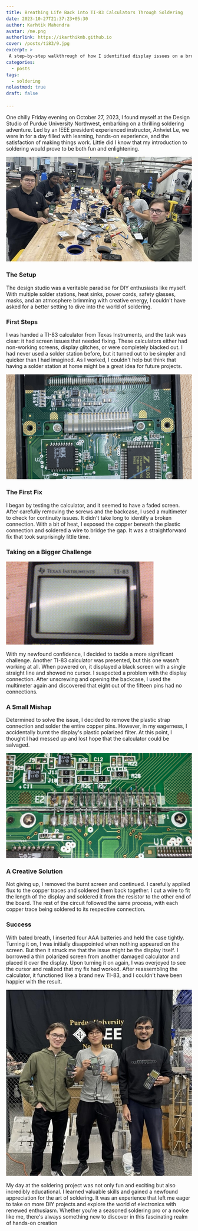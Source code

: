 ```yaml
---
title: Breathing Life Back into TI-83 Calculators Through Soldering
date: 2023-10-27T21:37:23+05:30
author: Karhtik Mahendra
avatar: /me.png
authorlink: https://ikarthikmb.github.io
cover: /posts/ti83/9.jpg
excerpt: >
 A step-by-step walkthrough of how I identified display issues on a broken TI-83 calculator and brought it back to working condition through soldering.
categories:
  - posts
tags:
  - soldering
nolastmod: true
draft: false

---
```


One chilly Friday evening on October 27, 2023, I found myself at the Design Studio of Purdue University Northwest, embarking on a thrilling soldering adventure. Led by an IEEE president experienced instructor, Anhviet Le, we were in for a day filled with learning, hands-on experience, and the satisfaction of making things work. Little did I know that my introduction to soldering would prove to be both fun and enlightening.

![group holding ti83](https://raw.githubusercontent.com/Ikarthikmb/ikarthikmb.github.io/master/static/posts/ti83/12.jpg)

### The Setup

The design studio was a veritable paradise for DIY enthusiasts like myself. With multiple solder stations, heat sinks, power cords, safety glasses, masks, and an atmosphere brimming with creative energy, I couldn't have asked for a better setting to dive into the world of soldering.

### First Steps

I was handed a TI-83 calculator from Texas Instruments, and the task was clear: it had screen issues that needed fixing. These calculators either had non-working screens, display glitches, or were completely blacked out. I had never used a solder station before, but it turned out to be simpler and quicker than I had imagined. As I worked, I couldn't help but think that having a solder station at home might be a great idea for future projects.

![cal internal](https://raw.githubusercontent.com/Ikarthikmb/ikarthikmb.github.io/master/static/posts/ti83/3.jpg)

### The First Fix
I began by testing the calculator, and it seemed to have a faded screen. After carefully removing the screws and the backcase, I used a multimeter to check for continuity issues. It didn't take long to identify a broken connection. With a bit of heat, I exposed the copper beneath the plastic connection and soldered a wire to bridge the gap. It was a straightforward fix that took surprisingly little time.

### Taking on a Bigger Challenge

![blank screen ti83](https://raw.githubusercontent.com/Ikarthikmb/ikarthikmb.github.io/master/static/posts/ti83/7.gif#center)

With my newfound confidence, I decided to tackle a more significant challenge. Another TI-83 calculator was presented, but this one wasn't working at all. When powered on, it displayed a black screen with a single straight line and showed no cursor. I suspected a problem with the display connection. After unscrewing and opening the backcase, I used the multimeter again and discovered that eight out of the fifteen pins had no connections.

### A Small Mishap
Determined to solve the issue, I decided to remove the plastic strap connection and solder the entire copper pins. However, in my eagerness, I accidentally burnt the display's plastic polarized filter. At this point, I thought I had messed up and lost hope that the calculator could be salvaged.

![cal internal all soldered](https://raw.githubusercontent.com/Ikarthikmb/ikarthikmb.github.io/master/static/posts/ti83/9.jpg)

### A Creative Solution
Not giving up, I removed the burnt screen and continued. I carefully applied flux to the copper traces and soldered them back together. I cut a wire to fit the length of the display and soldered it from the resistor to the other end of the board. The rest of the circuit followed the same process, with each copper trace being soldered to its respective connection.

### Success
With bated breath, I inserted four AAA batteries and held the case tightly. Turning it on, I was initially disappointed when nothing appeared on the screen. But then it struck me that the issue might be the display itself. I borrowed a thin polarized screen from another damaged calculator and placed it over the display. Upon turning it on again, I was overjoyed to see the cursor and realized that my fix had worked. After reassembling the calculator, it functioned like a brand new TI-83, and I couldn't have been happier with the result.

![final showcase](https://raw.githubusercontent.com/Ikarthikmb/ikarthikmb.github.io/master/static/posts/ti83/14.jpg)

My day at the soldering project was not only fun and exciting but also incredibly educational. I learned valuable skills and gained a newfound appreciation for the art of soldering. It was an experience that left me eager to take on more DIY projects and explore the world of electronics with renewed enthusiasm. Whether you're a seasoned soldering pro or a novice like me, there's always something new to discover in this fascinating realm of hands-on creation


